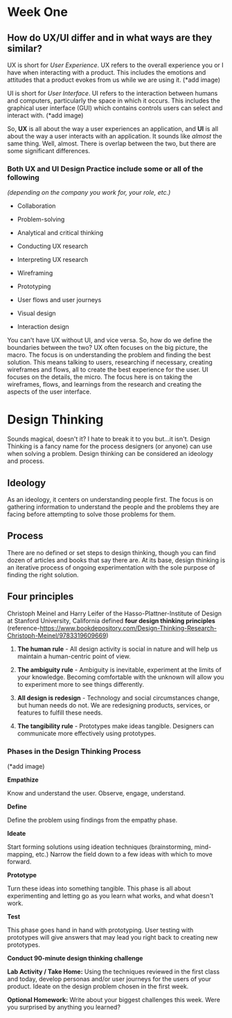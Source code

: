 # Week One

## How do UX/UI differ and in what ways are they similar?

UX is short for *User Experience*. UX refers to the overall experience you or I have when interacting with a product. This includes the emotions and attitudes that a product evokes from us while we are using it. (*add image)

UI is short for *User Interface*. UI refers to the interaction between humans and computers, particularly the space in which it occurs. This includes the graphical user interface (GUI) which contains controls users can select and interact with. (*add image)

So, **UX** is all about the way a user experiences an application, and **UI** is all about the way a user interacts with an application. It sounds like *almost* the same thing. Well, almost. There is overlap between the two, but there are some significant differences.

### Both UX and UI Design Practice include some or all of the following
*(depending on the company you work for, your role, etc.)*

* Collaboration 

* Problem-solving

* Analytical and critical thinking

* Conducting UX research

* Interpreting  UX research

* Wireframing

* Prototyping

* User flows and user journeys

* Visual design

* Interaction design

You can't have UX without UI, and vice versa. So, how do we define the boundaries between the two? UX often focuses on the big picture, the macro.  The focus is on understanding the problem and finding the best solution. This means talking to users, researching if necessary, creating wireframes and flows, all to create the best experience for the user. UI focuses on the details, the micro. The focus here is on taking the wireframes, flows, and learnings from the research and creating the aspects of the user interface. 

# Design Thinking
Sounds magical, doesn't it? I hate to break it to you but...it isn't. Design Thinking is a fancy name for the process designers (or anyone) can use when solving a problem. Design thinking can be considered an ideology and process. 

## Ideology
As an ideology, it centers on understanding people first. The focus is on gathering information to understand the people and the problems they are facing before attempting to solve those problems for them.

## Process
There are no defined or set steps to design thinking, though you can find dozen of articles and books that say there are. At its base, design thinking is an iterative process of ongoing experimentation with the sole purpose of finding the right solution.

## Four principles
Christoph Meinel and Harry Leifer of the Hasso-Plattner-Institute of Design at Stanford University, California defined **four design thinking principles** (reference-https://www.bookdepository.com/Design-Thinking-Research-Christoph-Meinel/9783319609669)

1. **The human rule** - All design activity is social in nature and will help us maintain a human-centric point of view.

1. **The ambiguity rule** - Ambiguity is inevitable, experiment at the limits of your knowledge. Becoming comfortable with the unknown will allow you to experiment more to see things differently.

1. **All design is redesign** - Technology and social circumstances change, but human needs do not. We are redesigning products, services, or features to fulfill these needs.

1. **The tangibility rule** - Prototypes make ideas tangible. Designers can communicate more effectively using prototypes.

### Phases in the Design Thinking Process
(*add image)

**Empathize**

Know and understand the user. Observe, engage, understand.

**Define**

Define the problem using findings from the empathy phase. 

**Ideate**

Start forming solutions using ideation techniques (brainstorming, mind-mapping, etc.) Narrow the field down to a few ideas with which to move forward.

**Prototype**

Turn these ideas into something tangible. This phase is all about experimenting and letting go as you learn what works, and what doesn't work.

**Test**

This phase goes hand in hand with prototyping. User testing with prototypes will give answers that may lead you right back to creating new prototypes. 

**Conduct 90-minute design thinking challenge**

**Lab Activity / Take Home:** Using the techniques reviewed in the first class and today, develop personas and/or user journeys for the users of your product. Ideate on the design problem chosen in the first week.

**Optional Homework:** Write about your biggest challenges this week. Were you surprised by anything you learned? 
